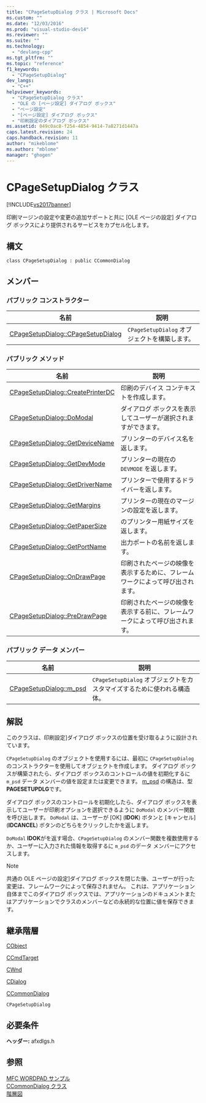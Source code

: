 ```yaml
---
title: "CPageSetupDialog クラス | Microsoft Docs"
ms.custom: ""
ms.date: "12/03/2016"
ms.prod: "visual-studio-dev14"
ms.reviewer: ""
ms.suite: ""
ms.technology: 
  - "devlang-cpp"
ms.tgt_pltfrm: ""
ms.topic: "reference"
f1_keywords: 
  - "CPageSetupDialog"
dev_langs: 
  - "C++"
helpviewer_keywords: 
  - "CPageSetupDialog クラス"
  - "OLE の [ページ設定] ダイアログ ボックス"
  - "ページ設定"
  - "[ページ設定] ダイアログ ボックス"
  - "印刷設定のダイアログ ボックス"
ms.assetid: 049c0ac8-f254-4854-9414-7a8271d1447a
caps.latest.revision: 24
caps.handback.revision: 11
author: "mikeblome"
ms.author: "mblome"
manager: "ghogen"
---
```

# CPageSetupDialog クラス
[!INCLUDE[vs2017banner](../../assembler/inline/includes/vs2017banner.md)]

印刷マージンの設定や変更の追加サポートと共に \[OLE ページの設定\] ダイアログ ボックスにより提供されるサービスをカプセル化します。  
  
## 構文  
  
```  
class CPageSetupDialog : public CCommonDialog  
```  
  
## メンバー  
  
### パブリック コンストラクター  
  
|名前|説明|  
|--------|--------|  
|[CPageSetupDialog::CPageSetupDialog](../Topic/CPageSetupDialog::CPageSetupDialog.md)|`CPageSetupDialog` オブジェクトを構築します。|  
  
### パブリック メソッド  
  
|名前|説明|  
|--------|--------|  
|[CPageSetupDialog::CreatePrinterDC](../Topic/CPageSetupDialog::CreatePrinterDC.md)|印刷のデバイス コンテキストを作成します。|  
|[CPageSetupDialog::DoModal](../Topic/CPageSetupDialog::DoModal.md)|ダイアログ ボックスを表示してユーザーが選択されますができます。|  
|[CPageSetupDialog::GetDeviceName](../Topic/CPageSetupDialog::GetDeviceName.md)|プリンターのデバイス名を返します。|  
|[CPageSetupDialog::GetDevMode](../Topic/CPageSetupDialog::GetDevMode.md)|プリンターの現在の `DEVMODE` を返します。|  
|[CPageSetupDialog::GetDriverName](../Topic/CPageSetupDialog::GetDriverName.md)|プリンターで使用するドライバーを返します。|  
|[CPageSetupDialog::GetMargins](../Topic/CPageSetupDialog::GetMargins.md)|プリンターの現在のマージンの設定を返します。|  
|[CPageSetupDialog::GetPaperSize](../Topic/CPageSetupDialog::GetPaperSize.md)|のプリンター用紙サイズを返します。|  
|[CPageSetupDialog::GetPortName](../Topic/CPageSetupDialog::GetPortName.md)|出力ポートの名前を返します。|  
|[CPageSetupDialog::OnDrawPage](../Topic/CPageSetupDialog::OnDrawPage.md)|印刷されたページの映像を表示するために、フレームワークによって呼び出されます。|  
|[CPageSetupDialog::PreDrawPage](../Topic/CPageSetupDialog::PreDrawPage.md)|印刷されたページの映像を表示する前に、フレームワークによって呼び出されます。|  
  
### パブリック データ メンバー  
  
|名前|説明|  
|--------|--------|  
|[CPageSetupDialog::m\_psd](../Topic/CPageSetupDialog::m_psd.md)|`CPageSetupDialog` オブジェクトをカスタマイズするために使われる構造体。|  
  
## 解説  
 このクラスは、印刷設定\]ダイアログ ボックスの位置を受け取るように設計されています。  
  
 `CPageSetupDialog` のオブジェクトを使用するには、最初に `CPageSetupDialog` のコンストラクターを使用してオブジェクトを作成します。  ダイアログ ボックスが構築されたら、ダイアログ ボックスのコントロールの値を初期化するに `m_psd` データ メンバーの値を設定または変更できます。  [m\_psd](../Topic/CPageSetupDialog::m_psd.md) の構造は、型 **PAGESETUPDLG**です。  
  
 ダイアログ ボックスのコントロールを初期化したら、ダイアログ ボックスを表示してユーザーが印刷オプションを選択できるように `DoModal` のメンバー関数を呼び出します。  `DoModal` は、ユーザーが \[OK\] \(**IDOK**\) ボタンと \[キャンセル\] \(**IDCANCEL**\) ボタンのどちらをクリックしたかを返します。  
  
 `DoModal` **IDOK**がを返す場合、`CPageSetupDialog` のメンバー関数を複数使用するか、ユーザーに入力された情報を取得するに `m_psd` のデータ メンバーにアクセスします。  
  
> [!NOTE]
>  共通の OLE ページの設定\]ダイアログ ボックスを閉じた後、ユーザーが行った変更は、フレームワークによって保存されません。  これは、アプリケーション自体までこのダイアログ ボックスでは、アプリケーションのドキュメントまたはアプリケーションでクラスのメンバーなどの永続的な位置に値を保存できます。  
  
## 継承階層  
 [CObject](../Topic/CObject%20Class.md)  
  
 [CCmdTarget](../Topic/CCmdTarget%20Class.md)  
  
 [CWnd](../Topic/CWnd%20Class.md)  
  
 [CDialog](../../mfc/reference/cdialog-class.md)  
  
 [CCommonDialog](../Topic/CCommonDialog%20Class.md)  
  
 `CPageSetupDialog`  
  
## 必要条件  
 **ヘッダー:** afxdlgs.h  
  
## 参照  
 [MFC WORDPAD サンプル](../../top/visual-cpp-samples.md)   
 [CCommonDialog クラス](../Topic/CCommonDialog%20Class.md)   
 [階層図](../../mfc/hierarchy-chart.md)